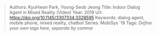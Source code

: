 > Authors: KyuHwon Park, Young-Seob Jeong
> Title: Indoor Dialog Agent in Mixed Reality (Video)
> Year: 2019
> Url: https://doi.org/10.1145/3307334.3328595
> Keywords: dialog agent, mobile phone, mixed reality, chatbot
> Series: MobiSys '19
> Tags: *Define your own tags here, separate by comma*